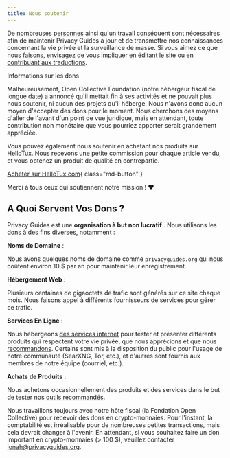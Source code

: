 ```yaml
---
title: Nous soutenir
---
```


<!-- markdownlint-disable MD036 -->
De nombreuses [personnes](https://github.com/privacyguides/privacyguides.org/graphs/contributors) ainsi qu'un [travail](https://github.com/privacyguides/privacyguides.org/pulse/monthly) conséquent sont nécessaires afin de maintenir Privacy Guides à jour et de transmettre nos connaissances concernant la vie privée et la surveillance de masse. Si vous aimez ce que nous faisons, envisagez de vous impliquer en [éditant le site](https://github.com/privacyguides/privacyguides.org) ou en [contribuant aux traductions](https://crowdin.com/project/privacyguides).

<div class="admonition failure" markdown>
<p class="admonition-title">Informations sur les dons</p>

Malheureusement, Open Collective Foundation (notre hébergeur fiscal de longue date) a annoncé qu'il mettait fin à ses activités et ne pouvait plus nous soutenir, ni aucun des projets qu'il héberge. Nous n'avons donc aucun moyen d'accepter des dons pour le moment. Nous cherchons des moyens d'aller de l'avant d'un point de vue juridique, mais en attendant, toute contribution non monétaire que vous pourriez apporter serait grandement appréciée.

</div>

Vous pouvez également nous soutenir en achetant nos produits sur HelloTux. Nous recevons une petite commission pour chaque article vendu, et vous obtenez un produit de qualité en contrepartie.

[Acheter sur HelloTux.com](https://hellotux.com/privacyguides){ class="md-button" }

Merci à tous ceux qui soutiennent notre mission ! :heart:

## A Quoi Servent Vos Dons ?

Privacy Guides est une **organisation à but non lucratif** . Nous utilisons les dons à des fins diverses, notamment :

**Noms de Domaine**
:

Nous avons quelques noms de domaine comme `privacyguides.org` qui nous coûtent environ 10 $ par an pour maintenir leur enregistrement.

**Hébergement Web**
:

Plusieurs centaines de gigaoctets de trafic sont générés sur ce site chaque mois. Nous faisons appel à différents fournisseurs de services pour gérer ce trafic.

**Services En Ligne**
:

Nous hébergeons [des services internet](https://privacyguides.net) pour tester et présenter différents produits qui respectent votre vie privée, que nous apprécions et que nous [recommandons](../tools.md). Certains sont mis à la disposition du public pour l'usage de notre communauté (SearXNG, Tor, etc.), et d'autres sont fournis aux membres de notre équipe (courriel, etc.).

**Achats de Produits**
:

Nous achetons occasionnellement des produits et des services dans le but de tester nos [outils recommandés](../tools.md).

Nous travaillons toujours avec notre hôte fiscal (la Fondation Open Collective) pour recevoir des dons en crypto-monnaies. Pour l'instant, la comptabilité est irréalisable pour de nombreuses petites transactions, mais cela devrait changer à l'avenir. En attendant, si vous souhaitez faire un don important en crypto-monnaies (> 100 $), veuillez contacter [jonah@privacyguides.org](mailto:jonah@privacyguides.org).
